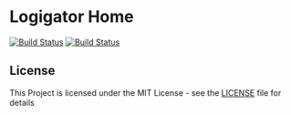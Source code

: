 # Logigator Home

[![Build Status](https://travis-ci.org/logigator/logigator-home.svg?branch=master)](https://travis-ci.org/logigator/logigator-home)
[![Build Status](https://travis-ci.org/logigator/logigator-home.svg?branch=development)](https://travis-ci.org/logigator/logigator-home)

## License
This Project is licensed under the MIT License - see the [LICENSE](LICENSE) file for details
